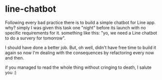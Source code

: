 # line-chatbot
Following every bad practice there is to build a simple chatbot for Line app.
why?
simply I was given this task one "night" before its launch with no specific requirements for it.
something like this: "yo, we need a Line chatbot to do a survery for tomorrow".

I should have done a better job. But, oh well, didn't have free time to build it again so now I'm dealing with the consequences
by refactoring every now and then.

if you managed to read the whole thing without cringing to death, I salute you :)
